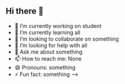 ## Hi there 👋


- 🔭 I’m currently working on student
- 🌱 I’m currently learning all
- 👯 I’m looking to collaborate on something
- 🤔 I’m looking for help with all
- 💬 Ask me about something
- 📫 How to reach me: None
- 😄 Pronouns: something
- ⚡ Fun fact: something
-->
